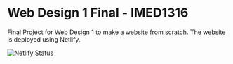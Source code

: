 # Web Design 1 Final - IMED1316
Final Project for Web Design 1 to make a website from scratch. The website is deployed using Netlify.

[![Netlify Status](https://api.netlify.com/api/v1/badges/d3537e5f-f41b-4778-bc0d-578b5a8fd428/deploy-status)](https://app.netlify.com/sites/dabblertoolkit/deploys)

